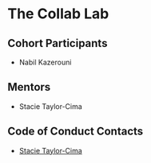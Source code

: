 # The Collab Lab

## Cohort Participants

* Nabil Kazerouni

## Mentors

* Stacie Taylor-Cima

## Code of Conduct Contacts

* [Stacie Taylor-Cima](mailto:code-of-conduct@the-collab-lab.codes)
